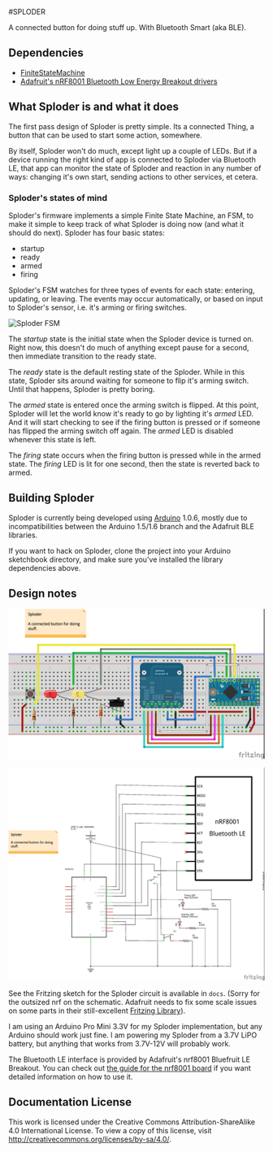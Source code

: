 #SPLODER

A connected button for doing stuff up. With Bluetooth Smart (aka BLE).

## Dependencies

* [FiniteStateMachine](http://playground.arduino.cc/Code/FiniteStateMachine)
* [Adafruit's nRF8001 Bluetooth Low Energy Breakout drivers](https://github.com/adafruit/Adafruit_nRF8001)

## What Sploder is and what it does

The first pass design of Sploder is pretty simple. Its a connected Thing, a button that can be used to start some action, somewhere.

By itself, Sploder won't do much, except light up a couple of LEDs. But if a device running the right kind of app is connected to Sploder via Bluetooth LE, that app can monitor the state of Sploder and reaction in any number of ways: changing it's own start, sending actions to other services, et cetera.

### Sploder's states of mind

Sploder's firmware implements a simple Finite State Machine, an FSM, to make it simple to keep track of what Sploder is doing now (and what it should do next). Sploder has four basic states:

* startup
* ready
* armed
* firing

Sploder's FSM watches for three types of events for each state: entering, updating, or leaving. The events may occur automatically, or based on input to Sploder's sensor, i.e. it's arming or firing switches.

![Sploder FSM](doc/sploder_fsm.jpg)

The *startup* state is the initial state when the Sploder device is turned on. Right now, this doesn't do much of anything except pause for a second, then immediate transition to the ready state.

The *ready* state is the default resting state of the Sploder. While in this state, Sploder sits around waiting for someone to flip it's arming switch. Until that happens, Sploder is pretty boring.

The *armed* state is entered once the arming switch is flipped. At this point, Sploder will let the world know it's ready to go by lighting it's _armed_ LED. And it will start checking to see if the firing button is pressed or if someone has flipped the arming switch off again. The _armed_ LED is disabled whenever this state is left.

The *firing* state occurs when the firing button is pressed while in the armed state. The _firing_ LED is lit for one second, then the state is reverted back to armed.

## Building Sploder

Sploder is currently being developed using [Arduino](http://arduino.cc) 1.0.6, mostly due to incompatibilities between the Arduino 1.5/1.6 branch and the Adafruit BLE libraries.

If you want to hack on Sploder, clone the project into your Arduino sketchbook directory, and make sure you've installed the library dependencies above.

## Design notes

![Sploder breadboarded circuit](docs/sploder_breadboard.jpg)

![Sploder circuit schematic](docs/sploder_schematic.jpg)

See the Fritzing sketch for the Sploder circuit is available in `docs`. (Sorry for the outsized nrf on the schematic. Adafruit needs to fix some scale issues on some parts in their still-excellent [Fritzing Library](https://github.com/adafruit/Fritzing-Library)).

I am using an Arduino Pro Mini 3.3V for my Sploder implementation, but any Arduino should work just fine. I am powering my Sploder from a 3.7V LiPO battery, but anything that works from 3.7V-12V will probably work.

The Bluetooth LE interface is provided by Adafruit's nrf8001 Bluefruit LE Breakout. You can check out [the guide for the nrf8001 board](https://learn.adafruit.com/getting-started-with-the-nrf8001-bluefruit-le-breakout/) if you want detailed information on how to use it.

## Documentation License
This work is licensed under the Creative Commons Attribution-ShareAlike 4.0 International License. To view a copy of this license, visit http://creativecommons.org/licenses/by-sa/4.0/.

